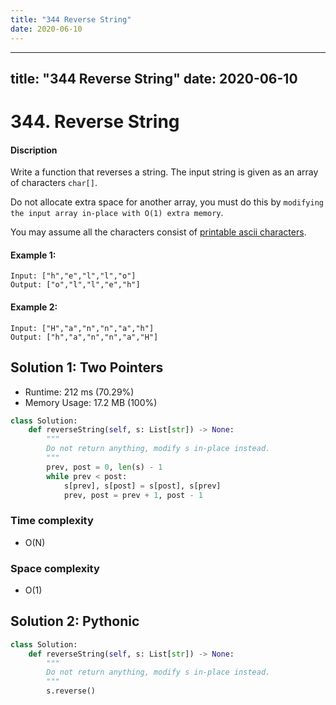 ```yaml
---
title: "344 Reverse String"
date: 2020-06-10
---
```


---
title: "344 Reverse String"
date: 2020-06-10
---

# 344. Reverse String

#### Discription

Write a function that reverses a string. The input string is given as an array of characters `char[]`.

Do not allocate extra space for another array, you must do this by `modifying the input array in-place with O(1) extra memory`.

You may assume all the characters consist of [printable ascii characters](https://en.wikipedia.org/wiki/ASCII#Printable_characters).

#### Example 1:

```
Input: ["h","e","l","l","o"]
Output: ["o","l","l","e","h"]
```

#### Example 2:

```
Input: ["H","a","n","n","a","h"]
Output: ["h","a","n","n","a","H"]
```

## Solution 1: Two Pointers

- Runtime: 212 ms (70.29%)
- Memory Usage: 17.2 MB (100%)

```python
class Solution:
    def reverseString(self, s: List[str]) -> None:
        """
        Do not return anything, modify s in-place instead.
        """
        prev, post = 0, len(s) - 1
        while prev < post:
            s[prev], s[post] = s[post], s[prev]
            prev, post = prev + 1, post - 1
```

### Time complexity

- O(N)

### Space complexity

- O(1)

## Solution 2: Pythonic

```python
class Solution:
    def reverseString(self, s: List[str]) -> None:
        """
        Do not return anything, modify s in-place instead.
        """
        s.reverse()
```
